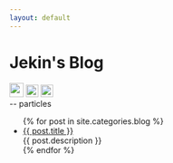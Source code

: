 ```yaml
---
layout: default
---
```


<body>
  <div class="index-wrapper">
    <div class="aside">
      <div class="info-card">
        <h1>Jekin's Blog</h1>
        <a href="http://weibo.com/2360710600/" target="_blank"><img src="http://www.weibo.com/favicon.ico" alt="" width="25"/></a>
        <a href="http://github.com/Jekin6/" target="_blank"><img src="https://github.com/favicon.ico" alt="" width="22"/></a>
        <a href="http://instagram.com/jekin6/" target="_blank"><img src="http://d36xtkk24g8jdx.cloudfront.net/bluebar/00c6602/images/ico/favicon.ico" alt="" width="22"/></a>
      </div>
      <div id="particles-js"></div>
      <div class="count-particles">
        <span class="js-count-particles">--</span> particles
      </div>
      <script src="http://cdn.jsdelivr.net/particles.js/2.0.0/particles.min.js"></script>
      <script src="https://threejs.org/examples/js/libs/stats.min.js"></script>
   <script>
   /* ---- particles.js config ---- */
   
   particlesJS("particles-js", {
     "particles": {
       "number": {
         "value": 380,
         "density": {
           "enable": true,
           "value_area": 800
         }
       },
       "color": {
         "value": "#ffffff"
       },
       "shape": {
         "type": "circle",
         "stroke": {
           "width": 0,
           "color": "#000000"
         },
         "polygon": {
           "nb_sides": 5
         },
         "image": {
           "src": "img/github.svg",
           "width": 100,
           "height": 100
         }
       },
       "opacity": {
         "value": 0.5,
         "random": false,
         "anim": {
           "enable": false,
           "speed": 1,
           "opacity_min": 0.1,
           "sync": false
         }
       },
       "size": {
         "value": 3,
         "random": true,
         "anim": {
           "enable": false,
           "speed": 40,
           "size_min": 0.1,
           "sync": false
         }
       },
       "line_linked": {
         "enable": true,
         "distance": 150,
         "color": "#ffffff",
         "opacity": 0.4,
         "width": 1
       },
       "move": {
         "enable": true,
         "speed": 6,
         "direction": "none",
         "random": false,
         "straight": false,
         "out_mode": "out",
         "bounce": false,
         "attract": {
           "enable": false,
           "rotateX": 600,
           "rotateY": 1200
         }
       }
     },
     "interactivity": {
       "detect_on": "canvas",
       "events": {
         "onhover": {
           "enable": true,
           "mode": "grab"
         },
         "onclick": {
           "enable": true,
           "mode": "push"
         },
         "resize": true
       },
       "modes": {
         "grab": {
           "distance": 140,
           "line_linked": {
             "opacity": 1
           }
         },
         "bubble": {
           "distance": 400,
           "size": 40,
           "duration": 2,
           "opacity": 8,
           "speed": 3
         },
         "repulse": {
           "distance": 200,
           "duration": 0.4
         },
         "push": {
           "particles_nb": 4
         },
         "remove": {
           "particles_nb": 2
         }
       }
     },
     "retina_detect": true
   });
   
   
   /* ---- stats.js config ---- */
   
   var count_particles, stats, update;
   stats = new Stats;
   stats.setMode(0);
   stats.domElement.style.position = 'absolute';
   stats.domElement.style.left = '0px';
   stats.domElement.style.top = '0px';
   document.body.appendChild(stats.domElement);
   count_particles = document.querySelector('.js-count-particles');
   update = function() {
     stats.begin();
     stats.end();
     if (window.pJSDom[0].pJS.particles && window.pJSDom[0].pJS.particles.array) {
       count_particles.innerText = window.pJSDom[0].pJS.particles.array.length;
     }
     requestAnimationFrame(update);
   };
   requestAnimationFrame(update);
   </script>
    </div>
    <div class="index-content">
      <ul class="artical-list">
        {% for post in site.categories.blog %}
        <li>
          <a href="{{ post.url }}" class="title">{{ post.title }}</a>
          <div class="title-desc">{{ post.description }}</div>
        </li>
        {% endfor %}
      </ul>
    </div>
  </div>
  
</body>
